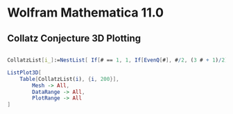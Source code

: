 
# Wolfram Mathematica 11.0
## Collatz Conjecture 3D Plotting
```Mathematica

CollatzList[i_]:=NestList[ If[# == 1, 1, If[EvenQ[#], #/2, (3 # + 1)/2]] &, i, 100]

ListPlot3D[
    Table[CollatzList(i), {i, 200}],
        Mesh -> All,
        DataRange -> All,
        PlotRange -> All
]
```
